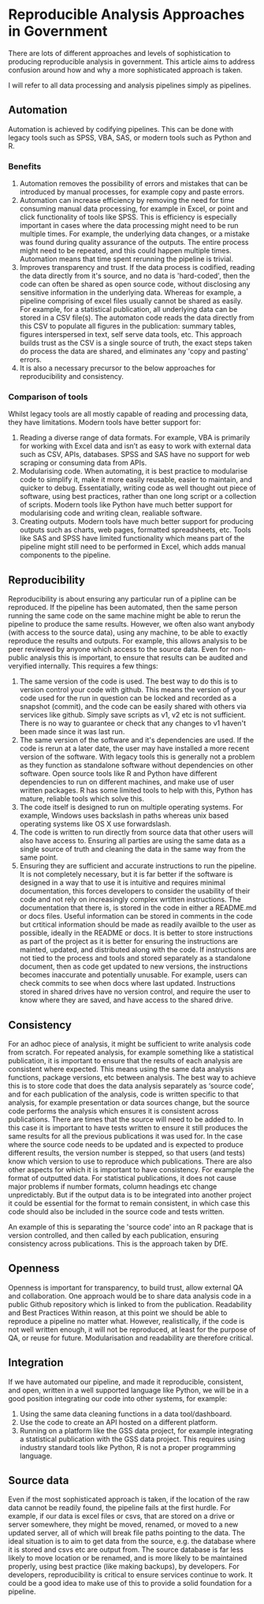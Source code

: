 # Reproducible Analysis Approaches in Government

There are lots of different approaches and levels of sophistication to producing reproducible analysis in government. This article aims to address confusion around how and why a more sophisticated approach is taken.

I will refer to all data processing and analysis pipelines simply as pipelines.

## Automation
Automation is achieved by codifying pipelines. This can be done with legacy tools such as SPSS, VBA, SAS, or modern tools such as Python and R.

### Benefits
1. Automation removes the possibility of errors and mistakes that can be introduced by manual processes, for example copy and paste errors.  
1. Automation can increase efficiency by removing the need for time consuming manual data processing, for example in Excel, or point and click functionality of tools like SPSS. This is efficiency is especially important in cases where the data processing might need to be run multiple times. For example, the underlying data changes, or a mistake was found during quality assurance of the outputs. The entire process might need to be repeated, and this could happen multiple times. Automation means that time spent rerunning the pipeline is trivial.  
1. Improves transparency and trust. If the data process is codified, reading the data directly from it's source, and no data is 'hard-coded', then the code can often be shared as open source code, without disclosing any sensitive information in the underlying data. Whereas for example, a pipeline comprising of excel files usually cannot be shared as easily.  
For example, for a statistical publication, all underlying data can be stored in a CSV file(s). The automaton code reads the data directly from this CSV to populate all figures in the publication: summary tables, figures interspersed in text, self serve data tools, etc. This approach builds trust as the CSV is a single source of truth, the exact steps taken do process the data are shared, and eliminates any 'copy and pasting' errors.
1. It is also a necessary precursor to the below approaches for reproducibility and consistency.

### Comparison of tools
Whilst legacy tools are all mostly capable of reading and processing data, they have limitations. 
Modern tools have better support for:  
1. Reading a diverse range of data formats. For example, VBA is primarily for working with Excel data and isn’t as easy to work with external data such as CSV, APIs, databases. SPSS and SAS have no support for web scraping or consuming data from APIs.
1. Modularising code. When automating, it is best practice to modularise code to simplify it, make it more easily reusable, easier to maintain, and quicker to debug. Essentatially, writing code as well thought out piece of software, using best practices, rather than one long script or a collection of scripts. Modern tools like Python have much better support for modularising code and writing clean, realiable software.
1. Creating outputs. Modern tools have much better support for producing outputs such as charts, web pages, formatted spreadsheets, etc. Tools like SAS and SPSS have limited functionality which means part of the pipeline might still need to be performed in Excel, which adds manual components to the pipeline.

## Reproducibility
Reproducibility is about ensuring any particular run of a pipline can be reproduced. If the pipeline has been automated, then the same person running the same code on the same machine might be able to rerun the pipeline to produce the same results. However, we often also want anybody (with access to the source data), using any machine, to be able to exactly reproduce the results and outputs. For example, this allows analysis to be peer reviewed by anyone which access to the source data. Even for non-public analysis this is important, to ensure that results can be audited and veryified internally. This requires a few things:
1. The same version of the code is used. The best way to do this is to version control your code with github. This means the version of your code used for the run in question can be locked and recorded as a snapshot (commit), and the code can be easily shared with others via services like github. 
Simply save scripts as v1, v2 etc is not sufficient. There is no way to guarantee or check that any changes to v1 haven't been made since it was last run.
1. The same version of the software and it's dependencies are used. If the code is rerun at a later date, the user may have installed a more recent version of the software. With legacy tools this is generally not a problem as they function as standalone software without dependencies on other software. Open source tools like R and Python have different dependencies to run on different machines, and make use of user written packages. R has some limited tools to help with this, Python has mature, reliable tools which solve this.
1. The code itself is designed to run on multiple operating systems. For example, Windows uses backslash in paths whereas unix based operating systems like OS X use forwardslash.
1. The code is written to run directly from source data that other users will also have access to. Ensuring all parties are using the same data as a single source of truth and cleaning the data in the same way from the same point.
1. Ensuring they are sufficient and accurate instructions to run the pipeline. It is not completely necessary, but it is far better if the software is designed in a way that to use it is intuitive and requires minimal documentation, this forces developers to consider the usability of their code and not rely on increasingly complex wrtitten instructions. The documentation that there is, is stored in the code in either a README.md or docs files. Useful information can be stored in comments in the code but crtitical information should be made as readily availble to the user as possible, ideally in the README or docs. It is better to store instructions as part of the project as it is better for ensuring the instructions are mainted, updated, and distributed along with the code. If instructions are not tied to the process and tools and stored separately as a standalone document, then as code get updated to new versions, the instructions becomes inaccurate and potentially unusable.
For example, users can check commits to see when docs where last updated. Instructions stored in shared drives have no version control, and require the user to know where they are saved, and have access to the shared drive.

## Consistency
For an adhoc piece of analysis, it might be sufficient to write analysis code from scratch.
For repeated analysis, for example something like a statistical publication, it is important to ensure that the results of each analysis are consistent where expected. This means using the same data analysis functions, package versions, etc between analysis. The best way to achieve this is to store code that does the data analysis separately as ‘source code’, and for each publication of the analysis, code is written specific to that analysis, for example presentation or data sources change, but the source code performs the analysis which ensures it is consistent across publications.
There are times that the source will need to be added to. In this case it is important to have tests written to ensure it still produces the same results for all the previous publications it was used for.
In the case where the source code needs to be updated and is expected to produce different results, the version number is stepped, so that users (and tests) know which version to use to reproduce which publications.
There are also other aspects for which it is important to have consistency. For example the format of outputted data. For statistical publications, it does not cause major problems if number formats, column headings etc change unpredictably. But if the output data is to be integrated into another project it could be essential for the format to remain consistent, in which case this code should also be included in the source code and tests written.

An example of this is separating the 'source code' into an R package that is version controlled, and then called by each publication, ensuring consistency across publications. This is the approach taken by DfE.

## Openness
Openness is important for transparency, to build trust, allow external QA and collaboration. One approach would be to share data analysis code in a public Github repository which is linked to from the publication.
Readability and Best Practices
Within reason, at this point we should be able to reproduce a pipeline no matter what. However, realistically, if the code is not well written enough, it will not be reproduced, at least for the purpose of QA, or reuse for future. Modularisation and readability are therefore critical.

## Integration
If we have automated our pipeline, and made it reproducible, consistent, and open, written in a well supported language like Python, we will be in a good position integrating our code into other systems, for example:
1. Using the same data cleaning functions in a data tool/dashboard.
1. Use the code to create an API hosted on a different platform.
1. Running on a platform like the GSS data project, for example integrating a statistical publication with the GSS data project.
This requires using industry standard tools like Python, R is not a proper programming language.
 
## Source data
Even if the most sophisticated approach is taken, if the location of the raw data cannot be readily found, the pipeline fails at the first hurdle. For example, if our data is excel files or csvs, that are stored on a drive or server somewhere, they might be moved, renamed, or moved to a new updated server, all of which will break file paths pointing to the data. The ideal situation is to aim to get data from the source, e.g. the database where it is stored and csvs etc are output from. The source database is far less likely to move location or be renamed, and is more likely to be maintained  properly, using best practice (like making backups), by developers. For developers, reproducibility is critical to ensure services continue to work. It could be a good idea to make use of this to provide a solid foundation for a pipeline.
